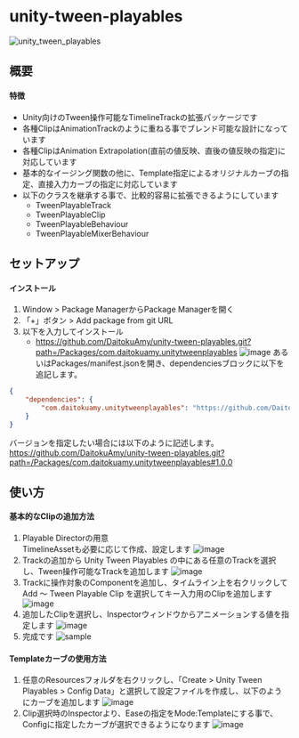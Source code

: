 # unity-tween-playables
![unity_tween_playables](https://github.com/DaitokuAmy/unity-tween-playables/assets/6957962/a6455984-d504-4979-8715-3de1ef88f643)

## 概要
#### 特徴
- Unity向けのTween操作可能なTimelineTrackの拡張パッケージです
- 各種ClipはAnimationTrackのように重ねる事でブレンド可能な設計になっています
- 各種ClipはAnimation Extrapolation(直前の値反映、直後の値反映の指定)に対応しています
- 基本的なイージング関数の他に、Template指定によるオリジナルカーブの指定、直接入力カーブの指定に対応しています
- 以下のクラスを継承する事で、比較的容易に拡張できるようにしています
  - TweenPlayableTrack
  - TweenPlayableClip
  - TweenPlayableBehaviour
  - TweenPlayableMixerBehaviour
     
## セットアップ
#### インストール
1. Window > Package ManagerからPackage Managerを開く
2. 「+」ボタン > Add package from git URL
3. 以下を入力してインストール
   * https://github.com/DaitokuAmy/unity-tween-playables.git?path=/Packages/com.daitokuamy.unitytweenplayables
   ![image](https://user-images.githubusercontent.com/6957962/209446846-c9b35922-d8cb-4ba3-961b-52a81515c808.png)
あるいはPackages/manifest.jsonを開き、dependenciesブロックに以下を追記します。
```json
{
    "dependencies": {
        "com.daitokuamy.unitytweenplayables": "https://github.com/DaitokuAmy/unity-tween-playables.git?path=/Packages/com.daitokuamy.unitytweenplayables"
    }
}
```
バージョンを指定したい場合には以下のように記述します。  
https://github.com/DaitokuAmy/unity-tween-playables.git?path=/Packages/com.daitokuamy.unitytweenplayables#1.0.0

## 使い方
#### 基本的なClipの追加方法
1. Playable Directorの用意  
  TimelineAssetも必要に応じて作成、設定します
  ![image](https://github.com/DaitokuAmy/unity-tween-playables/assets/6957962/d993d2e1-8010-4390-9bfe-61a0f2cc8b2e)
2. Trackの追加から Unity Tween Playables の中にある任意のTrackを選択し、Tween操作可能なTrackを追加します
  ![image](https://github.com/DaitokuAmy/unity-tween-playables/assets/6957962/59c8e322-a2f7-4ae9-ade4-8480d31353f2)
3. Trackに操作対象のComponentを追加し、タイムライン上を右クリックして Add ～ Tween Playable Clip を選択してキー入力用のClipを追加します
  ![image](https://github.com/DaitokuAmy/unity-tween-playables/assets/6957962/05b6b8b4-fce5-4d9c-9fbc-63535ce1cfc4)
4. 追加したClipを選択し、Inspectorウィンドウからアニメーションする値を指定します
  ![image](https://github.com/DaitokuAmy/unity-tween-playables/assets/6957962/187b3141-f0c3-4b10-8f35-513a8e0685a6)
5. 完成です
![sample](https://github.com/DaitokuAmy/unity-tween-playables/assets/6957962/3ebdfd55-2bf3-4650-9411-d6432d68715e)
#### Templateカーブの使用方法
1. 任意のResourcesフォルダを右クリックし、「Create > Unity Tween Playables > Config Data」と選択して設定ファイルを作成し、以下のようにカーブを追加します
  ![image](https://github.com/DaitokuAmy/unity-tween-playables/assets/6957962/3d1709df-be60-43a2-9936-19966a65ed36)
2. Clip選択時のInspectorより、Easeの指定をMode:Templateにする事で、Configに指定したカーブが選択できるようになります
   ![image](https://github.com/DaitokuAmy/unity-tween-playables/assets/6957962/24f456d2-9279-4d37-896e-e9e18bffafe3)
